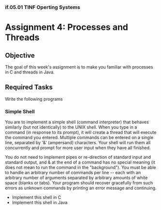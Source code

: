 ### if.05.01 TINF Operting Systems

# Assignment 4: Processes and Threads
## Objective
The goal of this week's assignment is to make you familiar with processes in C and threads in Java.

## Required Tasks
Write the following programs

### Simple Shell
You are to implement a simple shell (command interpreter) that behaves similarly (but not identically) to the UNIX shell. When you type in a command (in response to its prompt), it will create a thread that will execute the command you entered. Multiple commands can be entered on a single line, separated by '&' (ampersand) characters. Your shell will run them all concurrently and prompt for more user input when they have all finished.

You do not need to implement pipes or re-direction of standard input and standard output, and & at the end of a command has no special meaning (it does not mean to run the command in the "background"). You must be able to handle an arbitrary number of commands per line -- each with an arbitrary number of arguments separated by arbitrary amounts of white space (blanks or tabs). Your program should recover gracefully from such errors as unknown commands by printing an error message and continuing.

- Implement this shell in C
- Implement this shell in Java
